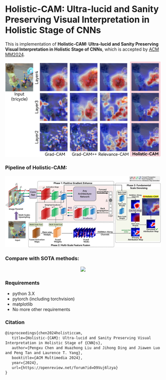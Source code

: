 # Holistic-CAM: Ultra-lucid and Sanity Preserving Visual Interpretation in Holistic Stage of CNNs

This is implementation of **Holistic-CAM: Ultra-lucid and Sanity Preserving Visual Interpretation in Holistic Stage of CNNs**, which is accepted by [ACM MM2024](https://openreview.net/forum?id=O9Vuj6lzya "link").
<p style="text-align: center">
<img src="figures/firstFigure.jpg" style="width: 600px; height: auto">
</p>
 


### Pipeline of Holistic-CAM:
<p style="text-align: center">
<img src="figures/pipeline_new.jpg" style="width: 800px; height: auto">
</p>



### Compare with SOTA methods:
<p style="text-align: center">
<img src="figures/allCompare.jpg" style="width: 800px; height: auto">
</p>

### Requirements
- python 3.X
- pytorch (including torchvision)
- matplotlib
- No more other requirements

### Citation
```
@inproceedings{chen2024holisticcam, 
   title={Holistic-{CAM}: Ultra-lucid and Sanity Preserving Visual Interpretation in Holistic Stage of {CNN}s}, 
   author={Pengxu Chen and Huazhong Liu and Jihong Ding and Jiawen Luo and Peng Tan and Laurence T. Yang}, 
   booktitle={ACM Multimedia 2024}, 
   year={2024}, 
   url={https://openreview.net/forum?id=O9Vuj6lzya} 
}
```

